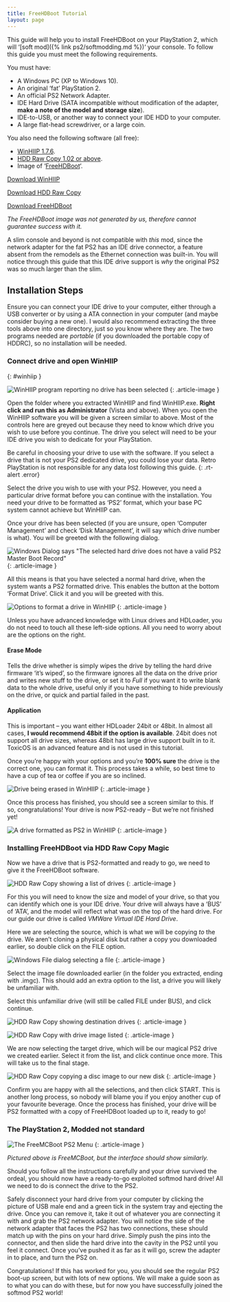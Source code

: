 ```yaml
---
title: FreeHDBoot Tutorial
layout: page
---
```


This guide will help you to install FreeHDBoot on your PlayStation 2, which will ‘[soft mod]({% link ps2/softmodding.md %})‘ your console. To follow this guide you must meet the following requirements.

You must have:

* A Windows PC (XP to Windows 10).
* An original ‘fat’ PlayStation 2.
* An official PS2 Network Adapter.
* IDE Hard Drive (SATA incompatible without modification of the adapter, **make a note of the model and storage size**).
* IDE-to-USB, or another way to connect your IDE HDD to your computer.
* A large flat-head screwdriver, or a large coin.

You also need the following software (all free):

* [WinHIIP 1.7.6](http://sksapps.com/index.php?page=hd.html).
* [HDD Raw Copy 1.02 or above](http://hddguru.com/software/HDD-Raw-Copy-Tool/).
* Image of ‘[FreeHDBoot](https://revive.today/wp-content/uploads/2018/12/PS2-HDD.imgc_.zip)‘.

<div class="text-center">
	<p class="rt-button"><a href="https://revive.today/wp-content/uploads/2016/09/WinHIIP-1.7.6.zip">Download WinHIIP</a></p>
	<p class="rt-button"><a href="https://revive.today/wp-content/uploads/2016/09/HDD-Raw-Copy-1.02-Portable.zip">Download HDD Raw Copy</a></p>
	<p class="rt-button"><a href="https://revive.today/wp-content/uploads/2016/09/FHDB1.93.img_.7z">Download FreeHDBoot</a></p>
</div>

_The FreeHDBoot image was not generated by us, therefore cannot guarantee success with it._

A slim console and beyond is not compatible with _this_ mod, since the network adapter for the fat PS2 has an IDE drive connector, a feature absent from the remodels as the Ethernet connection was built-in. You will notice through this guide that this IDE drive support is _why_ the original PS2 was so much larger than the slim.

## Installation Steps

Ensure you can connect your IDE drive to your computer, either through a USB converter or by using a ATA connection in your computer (and maybe consider buying a new one). I would also recommend extracting the three tools above into one directory, just so you know where they are. The two programs needed are _portable_ (if you downloaded the portable copy of HDDRC), so no installation will be needed.

### Connect drive and open WinHIIP
{: #winhiip }

![WinHIIP program reporting no drive has been selected](/assets/img/Screen-Shot-2016-09-04-at-21.32.58.png)
{: .article-image }

Open the folder where you extracted WinHIIP and find WinHIIP.exe. **Right click and run this as Administrator** (Vista and above). When you open the WinHIIP software you will be given a screen similar to above. Most of the controls here are greyed out because they need to know which drive you wish to use before you continue. The drive you select will need to be your IDE drive you wish to dedicate for your PlayStation.

Be careful in choosing your drive to use with the software. If you select a drive that is not your PS2 dedicated drive, you could lose your data. Retro PlayStation is not responsible for any data lost following this guide.
{: .rt-alert .error}

Select the drive you wish to use with your PS2. However, you need a particular drive format before you can continue with the installation. You need your drive to be formatted as ‘PS2’ format, which your base PC system cannot achieve but WinHIIP can.

Once your drive has been selected (if you are unsure, open ‘Computer Management’ and check ‘Disk Management’, it will say which drive number is what). You will be greeted with the following dialog.

![Windows Dialog says "The selected hard drive does not have a valid PS2 Master Boot Record"](/assets/img/Screen-Shot-2016-09-04-at-22.45.22.png)
{: .article-image }

All this means is that you have selected a normal hard drive, when the system wants a PS2 formatted drive. This enables the button at the bottom ‘Format Drive’. Click it and you will be greeted with this.

![Options to format a drive in WinHIIP](/assets/img/Screen-Shot-2016-09-04-at-22.45.35.png)
{: .article-image }

Unless you have advanced knowledge with Linux drives and HDLoader, you do not need to touch all these left-side options. All you need to worry about are the options on the right.

#### Erase Mode

Tells the drive whether is simply wipes the drive by telling the hard drive firmware ‘it’s wiped’, so the firmware ignores all the data on the drive prior and writes new stuff to the drive, or set it to _Full_ if you want it to write blank data to the whole drive, useful only if you have something to hide previously on the drive, or quick and partial failed in the past.

#### Application

This is important – you want either HDLoader 24bit or 48bit. In almost all cases, **I would recommend 48bit if the option is available**. 24bit does not support all drive sizes, whereas 48bit has large drive support built in to it. ToxicOS is an advanced feature and is not used in this tutorial.

Once you’re happy with your options and you’re **100% sure** the drive is the correct one, you can format it. This process takes a while, so best time to have a cup of tea or coffee if you are so inclined.

![Drive being erased in WinHIIP](/assets/img/Screen-Shot-2016-09-04-at-22.58.39.png)
{: .article-image }

Once this process has finished, you should see a screen similar to this. If so, congratulations! Your drive is now PS2-ready – But we’re not finished yet!

![A drive formatted as PS2 in WinHIIP](/assets/img/Screen-Shot-2016-09-04-at-23.13.24.png)
{: .article-image }

### Installing FreeHDBoot via HDD Raw Copy Magic

Now we have a drive that is PS2-formatted and ready to go, we need to give it the FreeHDBoot software.

![HDD Raw Copy showing a list of drives](/assets/img/Screen-Shot-2016-09-04-at-23.18.38.png)
{: .article-image }

For this you will need to know the size and model of your drive, so that you can identify which one is your IDE drive. Your drive will always have a ‘BUS’ of ‘ATA’, and the model will reflect what was on the top of the hard drive. For our guide our drive is called _VMWare Virtual IDE Hard Drive_.

Here we are selecting the source, which is what we will be copying _to_ the drive. We aren’t cloning a physical disk but rather a copy you downloaded earlier, so double click on the FILE option.

![Windows File dialog selecting a file](/assets/img/Screen-Shot-2016-09-04-at-23.19.38.png)
{: .article-image }

Select the image file downloaded earlier (in the folder you extracted, ending with .imgc). This should add an extra option to the list, a drive you will likely be unfamiliar with.

Select this unfamiliar drive (will still be called FILE under BUS), and click continue.

![HDD Raw Copy showing destination drives](/assets/img/Screen-Shot-2016-09-04-at-23.19.59.png)
{: .article-image }

![HDD Raw Copy with drive image listed](/assets/img/Screen-Shot-2016-09-04-at-23.19.45.png)
{: .article-image }

We are now selecting the target drive, which will be our magical PS2 drive we created earlier. Select it from the list, and click continue once more. This will take us to the final stage.

![HDD Raw Copy copying a disc image to our new disk](/assets/img/Screen-Shot-2016-09-04-at-23.20.15.png)
{: .article-image }

Confirm you are happy with all the selections, and then click START. This is another long process, so nobody will blame you if you enjoy another cup of your favourite beverage. Once the process has finished, your drive will be PS2 formatted with a copy of FreeHDBoot loaded up to it, ready to go!

### The PlayStation 2, Modded not standard

![The FreeMCBoot PS2 Menu](/assets/img/DSC_0001_O.jpg)
{: .article-image }

_Pictured above is FreeMCBoot, but the interface should show similarly._

Should you follow all the instructions carefully and your drive survived the ordeal, you should now have a ready-to-go exploited softmod hard drive! All we need to do is connect the drive to the PS2.

Safely disconnect your hard drive from your computer by clicking the picture of USB male end and a green tick in the system tray and ejecting the drive. Once you can remove it, take it out of whatever you are connecting it with and grab the PS2 network adapter. You will notice the side of the network adapter that faces the PS2 has two connections, these should match up with the pins on your hard drive. Simply push the pins into the connector, and then slide the hard drive into the cavity in the PS2 until you feel it connect. Once you’ve pushed it as far as it will go, screw the adapter in to place, and turn the PS2 on.

Congratulations! If this has worked for you, you should see the regular PS2 boot-up screen, but with lots of new options. We will make a guide soon as to what you can do with these, but for now you have successfully joined the softmod PS2 world!
